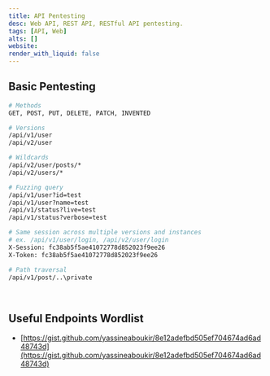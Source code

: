 ```yaml
---
title: API Pentesting
desc: Web API, REST API, RESTful API pentesting.
tags: [API, Web]
alts: []
website: 
render_with_liquid: false
---
```


## Basic Pentesting

```sh
# Methods
GET, POST, PUT, DELETE, PATCH, INVENTED

# Versions
/api/v1/user
/api/v2/user

# Wildcards
/api/v2/user/posts/*
/api/v2/users/*

# Fuzzing query
/api/v1/user?id=test
/api/v1/user?name=test
/api/v1/status?live=test
/api/v1/status?verbose=test

# Same session across multiple versions and instances
# ex. /api/v1/user/login, /api/v2/user/login
X-Session: fc38ab5f5ae41072778d852023f9ee26
X-Token: fc38ab5f5ae41072778d852023f9ee26

# Path traversal
/api/v1/post/..\private
```

<br />

## Useful Endpoints Wordlist

* [https://gist.github.com/yassineaboukir/8e12adefbd505ef704674ad6ad48743d](https://gist.github.com/yassineaboukir/8e12adefbd505ef704674ad6ad48743d)
